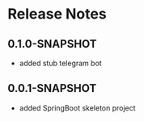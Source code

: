 # Release Notes

## 0.1.0-SNAPSHOT

* added stub telegram bot

## 0.0.1-SNAPSHOT

* added SpringBoot skeleton project
